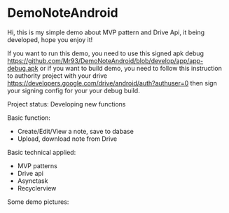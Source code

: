 # DemoNoteAndroid
Hi, this is my simple demo about MVP pattern and Drive Api, it being developed, hope you enjoy it!

If you want to run this demo, you need to use this signed apk debug https://github.com/Mr93/DemoNoteAndroid/blob/develop/app/app-debug.apk
or if you want to build demo, you need to follow this instruction to authority project with your drive 
https://developers.google.com/drive/android/auth?authuser=0 then sign your signing config for your your debug build.

Project status: Developing new functions

Basic function:
+ Create/Edit/View a note, save to dabase
+ Upload, download note from Drive

Basic technical applied:
+ MVP patterns
+ Drive api
+ Asynctask
+ Recyclerview

Some demo pictures:
